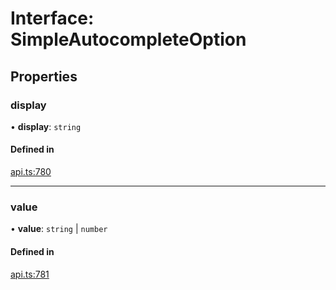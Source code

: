 # Interface: SimpleAutocompleteOption

## Properties

### display

• **display**: `string`

#### Defined in

[api.ts:780](https://github.com/coda/packs-sdk/blob/main/api.ts#L780)

___

### value

• **value**: `string` \| `number`

#### Defined in

[api.ts:781](https://github.com/coda/packs-sdk/blob/main/api.ts#L781)
